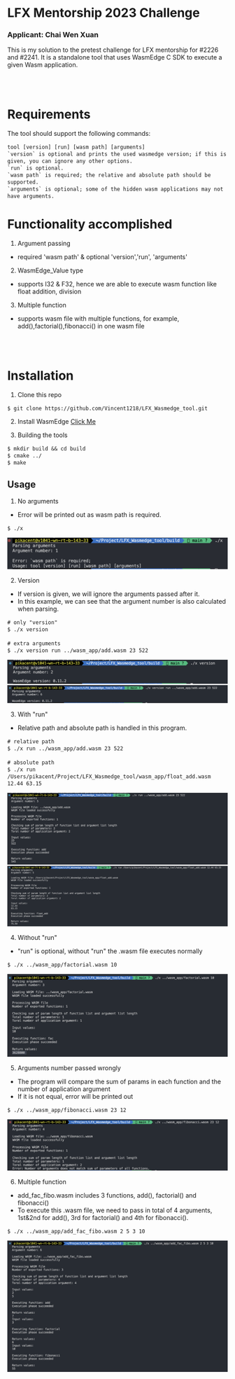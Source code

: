 # LFX Mentorship 2023 Challenge

### Applicant: Chai Wen Xuan

This is my solution to the pretest challenge for LFX mentorship for #2226 and #2241.
It is a standalone tool that uses WasmEdge C SDK to execute a given Wasm application.

<br/><br/>

# Requirements

The tool should support the following commands:

```
tool [version] [run] [wasm path] [arguments]
`version` is optional and prints the used wasmedge version; if this is given, you can ignore any other options.
`run` is optional.
`wasm path` is required; the relative and absolute path should be supported.
`arguments` is optional; some of the hidden wasm applications may not have arguments.
```

# Functionality accomplished

1. Argument passing

- required 'wasm path' & optional 'version','run', 'arguments'

2. WasmEdge_Value type

- supports I32 & F32, hence we are able to execute wasm function like float addition, division

3. Multiple function

- supports wasm file with multiple functions, for example, add(),factorial(),fibonacci() in one wasm file


<br/><br/>

# Installation

1. Clone this repo

```
$ git clone https://github.com/Vincent1218/LFX_Wasmedge_tool.git
```

2. Install WasmEdge [Click Me](https://wasmedge.org/book/en/quick_start/install.html)

3. Building the tools

```
$ mkdir build && cd build
$ cmake ../
$ make
```

## Usage

1. No arguments

- Error will be printed out as wasm path is required.

```
$ ./x
```

![1](/static/1.png)

2. Version

- If version is given, we will ignore the arguments passed after it.
- In this example, we can see that the argument number is also calculated when parsing.

```
# only "version"
$ ./x version

# extra arguments
$ ./x version run ../wasm_app/add.wasm 23 522
```

![2](/static/2.png)
![8](/static/8.png)

3. With "run"

- Relative path and absolute path is handled in this program.

```
# relative path
$ ./x run ../wasm_app/add.wasm 23 522

# absolute path
$ ./x run /Users/pikacent/Project/LFX_Wasmedge_tool/wasm_app/float_add.wasm 12.44 63.15
```

![3](/static/3.png)
![4](/static/4.png)

4. Without "run"

- "run" is optional, without "run" the .wasm file executes normally

```
$ ./x ../wasm_app/factorial.wasm 10
```

![5](/static/5.png)

5. Arguments number passed wrongly

- The program will compare the sum of params in each function and the number of application argument
- If it is not equal, error will be printed out

```
$ ./x ../wasm_app/fibonacci.wasm 23 12
```

![6](/static/6.png)

6. Multiple function

- add_fac_fibo.wasm includes 3 functions, add(), factorial() and fibonacci()
- To execute this .wasm file, we need to pass in total of 4 arguments, 1st&2nd for add(), 3rd for factorial() and 4th for fibonacci().

```
$ ./x ../wasm_app/add_fac_fibo.wasm 2 5 3 10
```

![7](/static/7.png)

